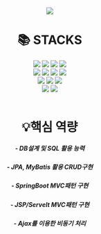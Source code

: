 ###  
<div align=center>
  <img src="https://capsule-render.vercel.app/api?type=waving&color=auto&height=260&section=header&text=Backend%20Developer&fontSize=50&animation=fadeIn&fontAlignY=38&desc=기회를%20만드는%20개발자%20&descAlignY=51&descAlign=62">
</div>

<div align=center><h1>📚 STACKS</h1></div>

<div align=center> 
  <img src="https://img.shields.io/badge/java-007396?style=for-the-badge&logo=java&logoColor=white"> 
  <img src="https://img.shields.io/badge/Spring-6DB33F?style=for-the-badge&logo=spring&logoColor=white">
  <img src="https://img.shields.io/badge/SpringBoot-6DB33F?style=for-the-badge&logo=spring&logoColor=white"> 
  <img src="https://img.shields.io/badge/javascript-F7DF1E?style=for-the-badge&logo=javascript&logoColor=black"> 
  <br>
  
  <img src="https://img.shields.io/badge/html5-E34F26?style=for-the-badge&logo=html5&logoColor=white"> 
  <img src="https://img.shields.io/badge/css-1572B6?style=for-the-badge&logo=css3&logoColor=white"> 
  <img src="https://img.shields.io/badge/jquery-0769AD?style=for-the-badge&logo=jquery&logoColor=white">
  <img src="https://img.shields.io/badge/bootstrap-7952B3?style=for-the-badge&logo=bootstrap&logoColor=white">
  <br>
  
  <img src="https://img.shields.io/badge/mysql-4479A1?style=for-the-badge&logo=mysql&logoColor=white"> 
  <img src="https://img.shields.io/badge/mariaDB-003545?style=for-the-badge&logo=mariaDB&logoColor=white"> 
  <img src="https://img.shields.io/badge/oracle-F80000?style=for-the-badge&logo=oracle&logoColor=white"> 
  <br>
    
  
  <img src="https://img.shields.io/badge/github-181717?style=for-the-badge&logo=github&logoColor=white">
  <img src="https://img.shields.io/badge/git-F05032?style=for-the-badge&logo=git&logoColor=white">
  <br>
</div>

<br>
<div align=center><h1>💡핵심 역량</h1></div>
<h5 align=center>- DB설계 및 SQL 활용 능력</h5>
<h5 align=center>- JPA, MyBatis 활용 CRUD구현</h5>
<h5 align=center>- SpringBoot MVC패턴 구현</h5>
<h5 align=center>- JSP/Servelt MVC패턴 구현</h5>
<h5 align=center>- Ajax를 이용한 비동기 처리</h5>

